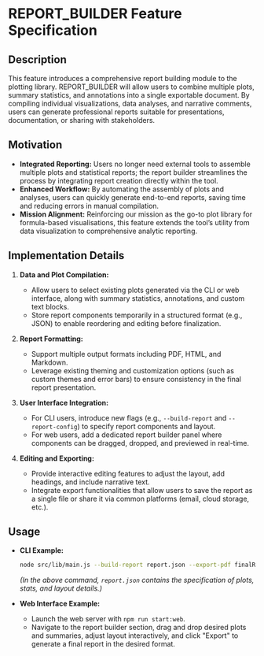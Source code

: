 # REPORT_BUILDER Feature Specification

## Description
This feature introduces a comprehensive report building module to the plotting library. REPORT_BUILDER will allow users to combine multiple plots, summary statistics, and annotations into a single exportable document. By compiling individual visualizations, data analyses, and narrative comments, users can generate professional reports suitable for presentations, documentation, or sharing with stakeholders.

## Motivation
- **Integrated Reporting:** Users no longer need external tools to assemble multiple plots and statistical reports; the report builder streamlines the process by integrating report creation directly within the tool.
- **Enhanced Workflow:** By automating the assembly of plots and analyses, users can quickly generate end-to-end reports, saving time and reducing errors in manual compilation.
- **Mission Alignment:** Reinforcing our mission as the go-to plot library for formula-based visualisations, this feature extends the tool’s utility from data visualization to comprehensive analytic reporting.

## Implementation Details
1. **Data and Plot Compilation:**
   - Allow users to select existing plots generated via the CLI or web interface, along with summary statistics, annotations, and custom text blocks.
   - Store report components temporarily in a structured format (e.g., JSON) to enable reordering and editing before finalization.

2. **Report Formatting:**
   - Support multiple output formats including PDF, HTML, and Markdown.
   - Leverage existing theming and customization options (such as custom themes and error bars) to ensure consistency in the final report presentation.

3. **User Interface Integration:**
   - For CLI users, introduce new flags (e.g., `--build-report` and `--report-config`) to specify report components and layout.
   - For web users, add a dedicated report builder panel where components can be dragged, dropped, and previewed in real-time.

4. **Editing and Exporting:**
   - Provide interactive editing features to adjust the layout, add headings, and include narrative text.
   - Integrate export functionalities that allow users to save the report as a single file or share it via common platforms (email, cloud storage, etc.).

## Usage
- **CLI Example:**
  ```bash
  node src/lib/main.js --build-report report.json --export-pdf finalReport.pdf
  ```
  *(In the above command, `report.json` contains the specification of plots, stats, and layout details.)*

- **Web Interface Example:**
   - Launch the web server with `npm run start:web`.
   - Navigate to the report builder section, drag and drop desired plots and summaries, adjust layout interactively, and click "Export" to generate a final report in the desired format.
